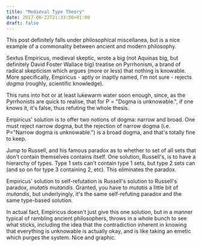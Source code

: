 ```yaml
---
title: "Medieval Type Theory"
date: 2017-06-22T21:33:50+01:00
draft: false
---
```


This post definitely falls under philosophical miscellanea, but is a nice example of a commonality between ancient and modern philosophy.

Sextus Empiricus, medieval skeptic, wrote a big (not Aquinas big, but definitely David Foster Wallace big) treatise on Pyrrhonism, a brand of radical skepticism which argues (more or less) that nothing is knowable. More specifically, Empiricus - aptly or inaptly named, I'm not sure - rejects *dogma* (roughly, scientific knowledge).

This runs into hot or at least lukewarm water soon enough, since, as the Pyrrhonists are quick to realise, that for P = "Dogma is unknowable.", if one knows it, it's false, thus refuting the whole thesis.

Empiricus' solution is to offer two notions of dogma: narrow and broad. One must reject narrow dogma, but the rejection of narrow dogma (i.e. P="Narrow dogma is unknowable.") is a broad dogma, and that's totally fine to keep.

Jump to Russell, and his famous paradox as to whether to set of all sets that don't contain themselves contains itself. One solution, Russell's, is to have a hierarchy of types. Type 1 sets can't contain type 1 sets, but type 2 sets can (and so on for type 3 containing 2, etc). This eliminates the paradox.

Empiricus' solution to self-refutation is Russell's solution to Russell's paradox, *mutatis mutandis*. Granted, you have to *mutatis* a little bit of *mutandis*, but underlyingly, it's the same self-refuting paradox and the same type-based solution.

In actual fact, Empiricus doesn't just give this one solution, but in a manner typical of rambling ancient philosophers, throws in a whole bunch to see what sticks, including the idea that the contradiction inherent in knowing that everything is unknowable is actually okay, and is like taking an emetic which purges the system. Nice and graphic.
